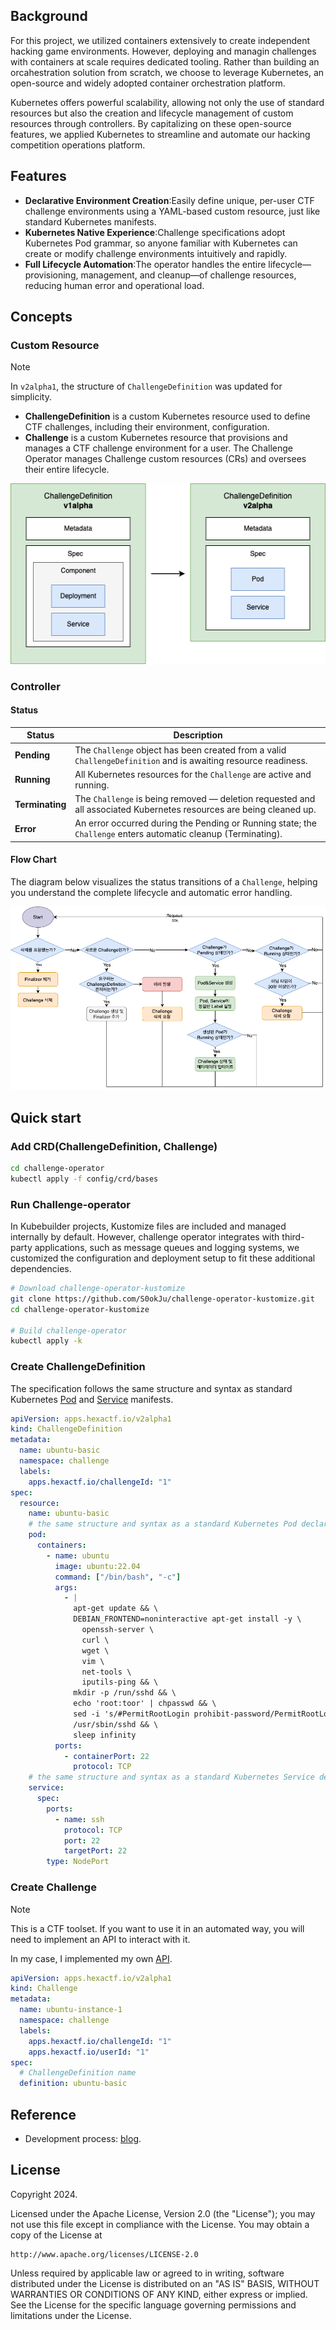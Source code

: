 ## Background 
For this project, we utilized containers extensively to create independent hacking game environments. However, deploying and managin challenges with containers at scale requires dedicated tooling. Rather than building an orcahestration solution from scratch, we choose to leverage Kubernetes, an open-source and widely adopted container orchestration platform.

Kubernetes offers powerful scalability, allowing not only the use of standard resources but also the creation and lifecycle management of custom resources through controllers. By capitalizing on these open-source features, we applied Kubernetes to streamline and automate our hacking competition operations platform.

## Features
- **Declarative Environment Creation**:Easily define unique, per-user CTF challenge environments using a YAML-based custom resource, just like standard Kubernetes manifests.
- **Kubernetes Native Experience**:Challenge specifications adopt Kubernetes Pod grammar, so anyone familiar with Kubernetes can create or modify challenge environments intuitively and rapidly.
- **Full Lifecycle Automation**:The operator handles the entire lifecycle—provisioning, management, and cleanup—of challenge resources, reducing human error and operational load.

## Concepts

### Custom Resource
> [!note]
> In `v2alpha1`, the structure of `ChallengeDefinition` was updated for simplicity.

- **ChallengeDefinition** is a custom Kubernetes resource used to define CTF challenges, including their environment, configuration.
- **Challenge** is a custom Kubernetes resource that provisions and manages a CTF challenge environment for a user. The Challenge Operator manages Challenge custom resources (CRs) and oversees their entire lifecycle.

![v2alpha1](./assets/v2aplha1.png)

### Controller 

#### Status 
| Status       | Description |
|--------------|-------------|
| **Pending**      | The `Challenge` object has been created from a valid `ChallengeDefinition` and is awaiting resource readiness. |
| **Running**      | All Kubernetes resources for the `Challenge` are active and running. |
| **Terminating**  | The `Challenge` is being removed — deletion requested and all associated Kubernetes resources are being cleaned up. |
| **Error**        | An error occurred during the Pending or Running state; the `Challenge` enters automatic cleanup (Terminating). |


#### Flow Chart
The diagram below visualizes the status transitions of a `Challenge`, helping you understand the complete lifecycle and automatic error handling.

![flowchart](./assets/v2alpha1-flowchart.png)


## Quick start 
### Add CRD(ChallengeDefinition, Challenge)
```sh
cd challenge-operator
kubectl apply -f config/crd/bases
```

### Run Challenge-operator
In Kubebuilder projects, Kustomize files are included and managed internally by default. However, challenge operator integrates with third-party applications, such as message queues and logging systems, we customized the configuration and deployment setup to fit these additional dependencies.

```sh
# Download challenge-operator-kustomize
git clone https://github.com/S0okJu/challenge-operator-kustomize.git
cd challenge-operator-kustomize

# Build challenge-operator
kubectl apply -k
```

### Create ChallengeDefinition
The specification follows the same structure and syntax as standard Kubernetes [Pod](https://kubernetes.io/docs/concepts/workloads/pods/) and [Service](https://kubernetes.io/docs/concepts/services-networking/service/) manifests.
```yaml
apiVersion: apps.hexactf.io/v2alpha1
kind: ChallengeDefinition
metadata:
  name: ubuntu-basic
  namespace: challenge
  labels:
    apps.hexactf.io/challengeId: "1"
spec:
  resource:
    name: ubuntu-basic
    # the same structure and syntax as a standard Kubernetes Pod declaration.
    pod: 
      containers:
        - name: ubuntu
          image: ubuntu:22.04
          command: ["/bin/bash", "-c"]
          args:
            - |
              apt-get update && \
              DEBIAN_FRONTEND=noninteractive apt-get install -y \
                openssh-server \
                curl \
                wget \
                vim \
                net-tools \
                iputils-ping && \
              mkdir -p /run/sshd && \
              echo 'root:toor' | chpasswd && \
              sed -i 's/#PermitRootLogin prohibit-password/PermitRootLogin yes/' /etc/ssh/sshd_config && \
              /usr/sbin/sshd && \
              sleep infinity
          ports:
            - containerPort: 22
              protocol: TCP
    # the same structure and syntax as a standard Kubernetes Service declaration.
    service:
      spec:
        ports:
          - name: ssh
            protocol: TCP
            port: 22
            targetPort: 22
        type: NodePort
```

### Create Challenge
> [!note]
> This is a CTF toolset. If you want to use it in an automated way, you will need to implement an API to interact with it.
>
> In my case, I implemented my own [API](https://github.com/HexaCTF/challenge-api).

```yaml
apiVersion: apps.hexactf.io/v2alpha1
kind: Challenge
metadata:
  name: ubuntu-instance-1
  namespace: challenge
  labels:
    apps.hexactf.io/challengeId: "1"
    apps.hexactf.io/userId: "1"
spec:
  # ChallengeDefinition name
  definition: ubuntu-basic
```

## Reference
- Development process: [blog](https://medium.com/s0okju-tech).

## License

Copyright 2024.

Licensed under the Apache License, Version 2.0 (the "License");
you may not use this file except in compliance with the License.
You may obtain a copy of the License at

    http://www.apache.org/licenses/LICENSE-2.0

Unless required by applicable law or agreed to in writing, software
distributed under the License is distributed on an "AS IS" BASIS,
WITHOUT WARRANTIES OR CONDITIONS OF ANY KIND, either express or implied.
See the License for the specific language governing permissions and
limitations under the License.
